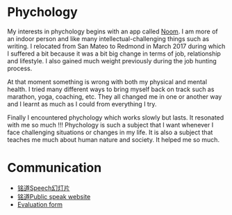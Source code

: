 # Phychology
My interests in phychology begins with an app called [Noom](https://www.noom.com). I am more of an indoor person and like many intellectual-challenging things such as writing. I relocated from San Mateo to Redmond in March 2017 during which I suffered a bit because it was a bit big change in terms of job, relationship and lifestyle. I also gained much weight  previously during the job hunting process. 

At that moment something is wrong with both my physical and mental health. I tried many different ways to bring myself back on track such as marathon, yoga, coaching, etc. They all changed me in one or another way and I learnt as much as I could from everything I try. 

Finally I encountered phychology which works slowly but lasts. It resonated with me so much !!! Phychology is such a subject that I want whenever I face challenging situations or changes in my life. It is also a subject that teaches me much about human nature and society. It helped me so much. 

# Communication
* [铭道Speech幻灯片](https://docs.google.com/presentation/d/1NNR1clHXNSblyHjh_91sou_gQ71_QNIYEkUWpKAjeZI/edit#slide=id.geb2638ccd6_0_0)
* [铭道Public speak website](https://www.mingdaoschool.com/publicspeaking)
* [Evaluation form]()

